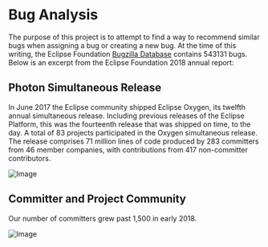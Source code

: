 # Bug Analysis

The purpose of this project is to attempt to find a way to recommend similar bugs when assigning a bug or creating a new bug.
At the time of this writing, the Eclipse Foundation [Bugzilla Database](https://bugs.eclipse.org/bugs/) contains 543131 bugs. Below is an excerpt from the Eclipse Foundation 2018 annual report:

## Photon Simultaneous Release

In June 2017 the Eclipse community shipped Eclipse Oxygen, its twelfth annual simultaneous release. Including previous releases of the Eclipse Platform, this was the fourteenth release that was shipped on time, to the day. A total of 83 projects participated in the Oxygen simultaneous release. The release comprises 71 million lines of code produced by 283 committers from 46 member companies, with contributions from 417 non-committer contributors.

![Image](https://www.eclipse.org/images/reports/2018_simultaneous-release-metrics.png)

## Committer and Project Community

Our number of committers grew past 1,500 in early 2018.

![Image](https://www.eclipse.org/images/reports/2018_community.png)

